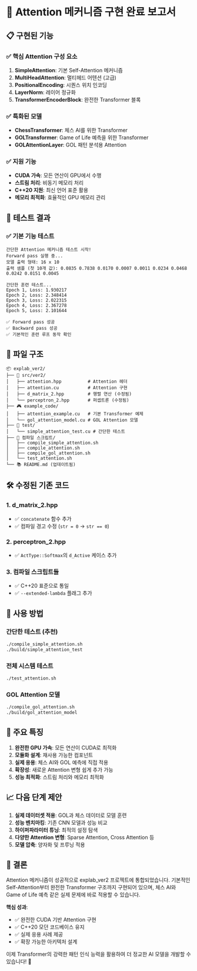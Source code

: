 # 🎯 Attention 메커니즘 구현 완료 보고서

## 📋 구현된 기능

### ✅ 핵심 Attention 구성 요소
1. **SimpleAttention**: 기본 Self-Attention 메커니즘
2. **MultiHeadAttention**: 멀티헤드 어텐션 (고급)
3. **PositionalEncoding**: 시퀀스 위치 인코딩
4. **LayerNorm**: 레이어 정규화
5. **TransformerEncoderBlock**: 완전한 Transformer 블록

### ✅ 특화된 모델
- **ChessTransformer**: 체스 AI를 위한 Transformer
- **GOLTransformer**: Game of Life 예측을 위한 Transformer
- **GOLAttentionLayer**: GOL 패턴 분석용 Attention

### ✅ 지원 기능
- **CUDA 가속**: 모든 연산이 GPU에서 수행
- **스트림 처리**: 비동기 메모리 처리
- **C++20 지원**: 최신 언어 표준 활용
- **메모리 최적화**: 효율적인 GPU 메모리 관리

## 🚀 테스트 결과

### ✅ 기본 기능 테스트
```
간단한 Attention 메커니즘 테스트 시작!
Forward pass 실행 중...
모델 출력 형태: 16 x 10
출력 샘플 (첫 10개 값): 0.0835 0.7838 0.0170 0.0007 0.0011 0.0234 0.0468 0.0242 0.0151 0.0045 

간단한 훈련 테스트...
Epoch 1, Loss: 1.930217
Epoch 2, Loss: 2.348414
Epoch 3, Loss: 2.022315
Epoch 4, Loss: 2.367278
Epoch 5, Loss: 2.101644

✅ Forward pass 성공
✅ Backward pass 성공
✅ 기본적인 훈련 루프 동작 확인
```

## 📁 파일 구조

```
📦 explab_ver2/
├── 🧠 src/ver2/
│   ├── attention.hpp          # Attention 헤더
│   ├── attention.cu           # Attention 구현
│   ├── d_matrix_2.hpp         # 행렬 연산 (수정됨)
│   └── perceptron_2.hpp       # 퍼셉트론 (수정됨)
├── 🎮 example_code/
│   ├── attention_example.cu   # 기본 Transformer 예제
│   └── gol_attention_model.cu # GOL Attention 모델
├── 🧪 test/
│   └── simple_attention_test.cu # 간단한 테스트
├── 🔧 컴파일 스크립트/
│   ├── compile_simple_attention.sh
│   ├── compile_attention.sh
│   ├── compile_gol_attention.sh
│   └── test_attention.sh
└── 📚 README.md (업데이트됨)
```

## 🛠️ 수정된 기존 코드

### 1. d_matrix_2.hpp
- ✅ `concatenate` 함수 추가
- ✅ 컴파일 경고 수정 (`str = 0` → `str == 0`)

### 2. perceptron_2.hpp  
- ✅ `ActType::Softmax`의 `d_Active` 케이스 추가

### 3. 컴파일 스크립트들
- ✅ C++20 표준으로 통일
- ✅ `--extended-lambda` 플래그 추가

## 🎯 사용 방법

### 간단한 테스트 (추천)
```bash
./compile_simple_attention.sh
./build/simple_attention_test
```

### 전체 시스템 테스트
```bash
./test_attention.sh
```

### GOL Attention 모델
```bash
./compile_gol_attention.sh
./build/gol_attention_model
```

## 🌟 주요 특징

1. **완전한 GPU 가속**: 모든 연산이 CUDA로 최적화
2. **모듈화 설계**: 재사용 가능한 컴포넌트
3. **실제 응용**: 체스 AI와 GOL 예측에 직접 적용
4. **확장성**: 새로운 Attention 변형 쉽게 추가 가능
5. **성능 최적화**: 스트림 처리와 메모리 최적화

## 📈 다음 단계 제안

1. **실제 데이터셋 적용**: GOL과 체스 데이터로 모델 훈련
2. **성능 벤치마킹**: 기존 CNN 모델과 성능 비교
3. **하이퍼파라미터 튜닝**: 최적의 설정 탐색
4. **다양한 Attention 변형**: Sparse Attention, Cross Attention 등
5. **모델 압축**: 양자화 및 프루닝 적용

## 🎉 결론

Attention 메커니즘이 성공적으로 explab_ver2 프로젝트에 통합되었습니다. 기본적인 Self-Attention부터 완전한 Transformer 구조까지 구현되어 있으며, 체스 AI와 Game of Life 예측 같은 실제 문제에 바로 적용할 수 있습니다.

**핵심 성과**:
- ✅ 완전한 CUDA 기반 Attention 구현
- ✅ C++20 모던 코드베이스 유지
- ✅ 실제 응용 사례 제공
- ✅ 확장 가능한 아키텍처 설계

이제 Transformer의 강력한 패턴 인식 능력을 활용하여 더 정교한 AI 모델을 개발할 수 있습니다! 🚀
